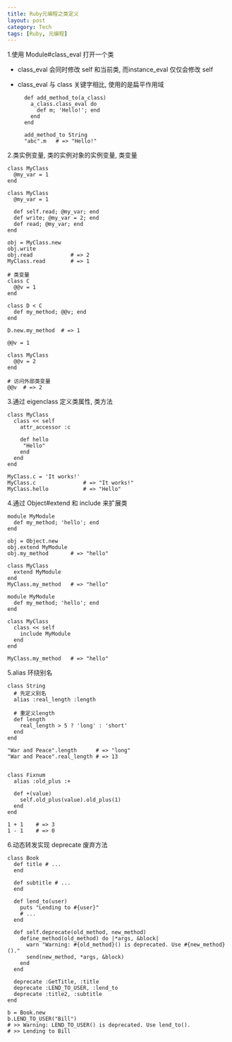 ```yaml
---
title: Ruby元编程之类定义
layout: post
category: Tech
tags: [Ruby, 元编程]
---
```



1.使用 Module#class_eval 打开一个类

* class_eval 会同时修改 self 和当前类, 而instance_eval 仅仅会修改 self 
* class_eval 与 class 关键字相比, 使用的是扁平作用域

		def add_method_to(a_class)
		  a_class.class_eval do
		    def m; 'Hello!'; end
		  end
		end

		add_method_to String
		"abc".m   # => "Hello!"

2.类实例变量, 类的实例对象的实例变量, 类变量

	class MyClass
	  @my_var = 1
	end

	class MyClass
	  @my_var = 1

	  def self.read; @my_var; end
	  def write; @my_var = 2; end
	  def read; @my_var; end
	end

	obj = MyClass.new
	obj.write
	obj.read            # => 2
	MyClass.read        # => 1

    # 类变量
	class C
	  @@v = 1  
	end

	class D < C
	  def my_method; @@v; end
	end

	D.new.my_method  # => 1

	@@v = 1

	class MyClass
	  @@v = 2
	end
  
    # 访问外部类变量
	@@v  # => 2

3.通过 eigenclass 定义类属性, 类方法

	class MyClass
	  class << self
	    attr_accessor :c
		
		def hello
		 "Hello"
		end
	  end
	end

	MyClass.c = 'It works!'
	MyClass.c               # => "It works!"
	MyClass.hello           # => "Hello"


4.通过 Object#extend 和 include 来扩展类

	module MyModule
	  def my_method; 'hello'; end
	end

	obj = Object.new
	obj.extend MyModule
	obj.my_method       # => "hello"

	class MyClass
	  extend MyModule
	end
	MyClass.my_method   # => "hello"

	module MyModule
	  def my_method; 'hello'; end
	end

	class MyClass
	  class << self
	    include MyModule
	  end
	end

	MyClass.my_method   # => "hello"

5.alias 环绕别名

	class String
	  # 先定义别名
	  alias :real_length :length
  
      # 重定义length
	  def length
	    real_length > 5 ? 'long' : 'short'
	  end
	end

	"War and Peace".length      # => "long"
	"War and Peace".real_length # => 13


	class Fixnum
	  alias :old_plus :+
  
	  def +(value)
	    self.old_plus(value).old_plus(1)
	  end
	end
	
	1 + 1    # => 3
	1 - 1	 # => 0	

6.动态转发实现 deprecate 废弃方法

	class Book
	  def title # ...
	  end

	  def subtitle # ...
	  end
  
	  def lend_to(user)
	    puts "Lending to #{user}"
	    # ...
	  end

	  def self.deprecate(old_method, new_method)
	    define_method(old_method) do |*args, &block|
	      warn "Warning: #{old_method}() is deprecated. Use #{new_method}()."
	      send(new_method, *args, &block)
	    end
	  end

	  deprecate :GetTitle, :title
	  deprecate :LEND_TO_USER, :lend_to
	  deprecate :title2, :subtitle
	end

	b = Book.new
	b.LEND_TO_USER("Bill")
	# >> Warning: LEND_TO_USER() is deprecated. Use lend_to().
	# >> Lending to Bill
